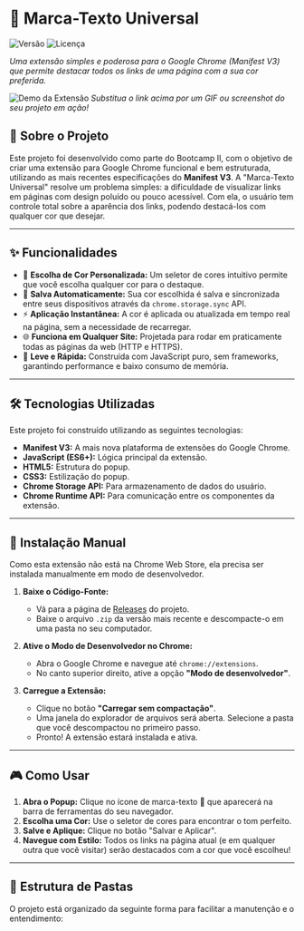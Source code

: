 # 🎨 Marca-Texto Universal

![Versão](https://img.shields.io/badge/version-1.0.0-blue)
![Licença](https://img.shields.io/badge/license-MIT-green)

*Uma extensão simples e poderosa para o Google Chrome (Manifest V3) que permite destacar todos os links de uma página com a sua cor preferida.*

![Demo da Extensão](https://i.imgur.com/gU82p5u.gif)
*Substitua o link acima por um GIF ou screenshot do seu projeto em ação!*

## 📖 Sobre o Projeto

Este projeto foi desenvolvido como parte do Bootcamp II, com o objetivo de criar uma extensão para Google Chrome funcional e bem estruturada, utilizando as mais recentes especificações do **Manifest V3**. A "Marca-Texto Universal" resolve um problema simples: a dificuldade de visualizar links em páginas com design poluído ou pouco acessível. Com ela, o usuário tem controle total sobre a aparência dos links, podendo destacá-los com qualquer cor que desejar.

---

## ✨ Funcionalidades

-   🎨 **Escolha de Cor Personalizada:** Um seletor de cores intuitivo permite que você escolha qualquer cor para o destaque.
-   💾 **Salva Automaticamente:** Sua cor escolhida é salva e sincronizada entre seus dispositivos através da `chrome.storage.sync` API.
-   ⚡ **Aplicação Instantânea:** A cor é aplicada ou atualizada em tempo real na página, sem a necessidade de recarregar.
-   🌐 **Funciona em Qualquer Site:** Projetada para rodar em praticamente todas as páginas da web (HTTP e HTTPS).
-   🎈 **Leve e Rápida:** Construída com JavaScript puro, sem frameworks, garantindo performance e baixo consumo de memória.

---

## 🛠️ Tecnologias Utilizadas

Este projeto foi construído utilizando as seguintes tecnologias:

-   **Manifest V3:** A mais nova plataforma de extensões do Google Chrome.
-   **JavaScript (ES6+):** Lógica principal da extensão.
-   **HTML5:** Estrutura do popup.
-   **CSS3:** Estilização do popup.
-   **Chrome Storage API:** Para armazenamento de dados do usuário.
-   **Chrome Runtime API:** Para comunicação entre os componentes da extensão.

---

## 🚀 Instalação Manual

Como esta extensão não está na Chrome Web Store, ela precisa ser instalada manualmente em modo de desenvolvedor.

1.  **Baixe o Código-Fonte:**
    -   Vá para a página de [Releases](https://github.com/[SEU_USUARIO]/[SEU_REPOSITORIO]/releases) do projeto.
    -   Baixe o arquivo `.zip` da versão mais recente e descompacte-o em uma pasta no seu computador.

2.  **Ative o Modo de Desenvolvedor no Chrome:**
    -   Abra o Google Chrome e navegue até `chrome://extensions`.
    -   No canto superior direito, ative a opção **"Modo de desenvolvedor"**.

3.  **Carregue a Extensão:**
    -   Clique no botão **"Carregar sem compactação"**.
    -   Uma janela do explorador de arquivos será aberta. Selecione a pasta que você descompactou no primeiro passo.
    -   Pronto! A extensão estará instalada e ativa.

---

## 🎮 Como Usar

1.  **Abra o Popup:** Clique no ícone de marca-texto 🎨 que aparecerá na barra de ferramentas do seu navegador.
2.  **Escolha uma Cor:** Use o seletor de cores para encontrar o tom perfeito.
3.  **Salve e Aplique:** Clique no botão "Salvar e Aplicar".
4.  **Navegue com Estilo:** Todos os links na página atual (e em qualquer outra que você visitar) serão destacados com a cor que você escolheu!

---

## 📂 Estrutura de Pastas

O projeto está organizado da seguinte forma para facilitar a manutenção e o entendimento:
